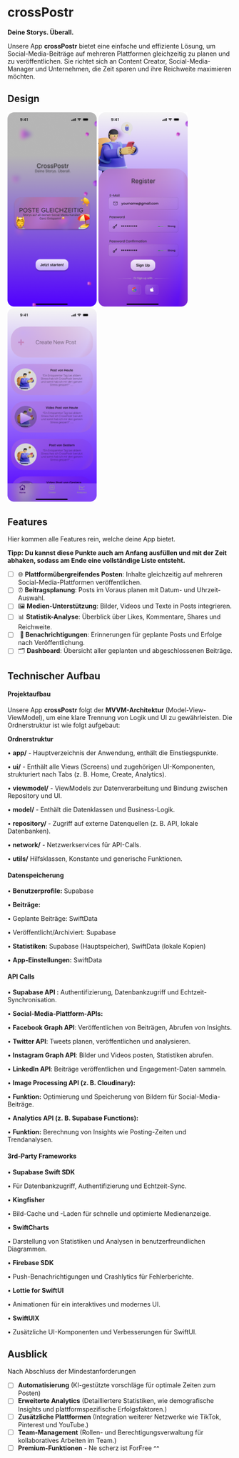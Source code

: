 # crossPostr

**Deine Storys. Überall.**

Unsere App **crossPostr** bietet eine einfache und effiziente Lösung, um Social-Media-Beiträge auf mehreren Plattformen gleichzeitig zu planen und zu veröffentlichen. Sie richtet sich an Content Creator, Social-Media-Manager und Unternehmen, die Zeit sparen und ihre Reichweite maximieren möchten.

## Design

<p>
  <img src="./img/screen1.png" width="200">
  <img src="./img/screen2.png" width="200">
  <img src="./img/screen3.png" width="200">
</p>

## Features

Hier kommen alle Features rein, welche deine App bietet.

**Tipp: Du kannst diese Punkte auch am Anfang ausfüllen und mit der Zeit abhaken, sodass am Ende eine vollständige Liste entsteht.**

- [ ] 🌐  **Plattformübergreifendes Posten**: Inhalte gleichzeitig auf mehreren Social-Media-Plattformen veröffentlichen.
- [ ] ⏰  **Beitragsplanung**: Posts im Voraus planen mit Datum- und Uhrzeit-Auswahl.
- [ ] 🖼️  **Medien-Unterstützung**: Bilder, Videos und Texte in Posts integrieren.
- [ ] 📊  **Statistik-Analyse**: Überblick über Likes, Kommentare, Shares und Reichweite.
- [ ]  **🔔 Benachrichtigungen**: Erinnerungen für geplante Posts und Erfolge nach Veröffentlichung.
- [ ] 🗂️  **Dashboard**: Übersicht aller geplanten und abgeschlossenen Beiträge.

## Technischer Aufbau

#### Projektaufbau

Unsere App **crossPostr** folgt der **MVVM-Architektur** (Model-View-ViewModel), um eine klare Trennung von Logik und UI zu gewährleisten. Die Ordnerstruktur ist wie folgt aufgebaut:

**Ordnerstruktur**

• **app/** - Hauptverzeichnis der Anwendung, enthält die Einstiegspunkte.

• **ui/** - Enthält alle Views (Screens) und zugehörigen UI-Komponenten, strukturiert nach Tabs (z. B. Home, Create, Analytics).

• **viewmodel/** - ViewModels zur Datenverarbeitung und Bindung zwischen Repository und UI.

• **model/** - Enthält die Datenklassen und Business-Logik.

• **repository/** - Zugriff auf externe Datenquellen (z. B. API, lokale Datenbanken).

• **network/** -  Netzwerkservices für API-Calls.

• **utils/** Hilfsklassen, Konstante und generische Funktionen.

#### Datenspeicherung

• **Benutzerprofile:** Supabase

• **Beiträge:**

• Geplante Beiträge: SwiftData

• Veröffentlicht/Archiviert: Supabase

• **Statistiken:** Supabase (Hauptspeicher), SwiftData (lokale Kopien)

• **App-Einstellungen:** SwiftData

#### API Calls

• **Supabase API :** Authentifizierung, Datenbankzugriff und Echtzeit-Synchronisation.

• **Social-Media-Plattform-APIs:**

• **Facebook Graph API**: Veröffentlichen von Beiträgen, Abrufen von Insights.

• **Twitter API**: Tweets planen, veröffentlichen und analysieren.

• **Instagram Graph API**: Bilder und Videos posten, Statistiken abrufen.

• **LinkedIn API**: Beiträge veröffentlichen und Engagement-Daten sammeln.

• **Image Processing API (z. B. Cloudinary):**

• **Funktion:** Optimierung und Speicherung von Bildern für Social-Media-Beiträge.

• **Analytics API (z. B. Supabase Functions):**

• **Funktion:** Berechnung von Insights wie Posting-Zeiten und Trendanalysen.

#### 3rd-Party Frameworks

• **Supabase Swift SDK**

• Für Datenbankzugriff, Authentifizierung und Echtzeit-Sync.

• **Kingfisher**

• Bild-Cache und -Laden für schnelle und optimierte Medienanzeige.

• **SwiftCharts**

• Darstellung von Statistiken und Analysen in benutzerfreundlichen Diagrammen.

• **Firebase SDK**

• Push-Benachrichtigungen und Crashlytics für Fehlerberichte.

• **Lottie for SwiftUI**

• Animationen für ein interaktives und modernes UI.

• **SwiftUIX**

• Zusätzliche UI-Komponenten und Verbesserungen für SwiftUI.

## Ausblick

Nach Abschluss der Mindestanforderungen

- [ ]  **Automatisierung** (KI-gestützte vorschläge für optimale Zeiten zum Posten)
- [ ]  **Erweiterte Analytics** (Detailliertere Statistiken, wie demografische Insights und plattformspezifische Erfolgsfaktoren.)
- [ ]  **Zusätzliche Plattformen** (Integration weiterer Netzwerke wie TikTok, Pinterest und YouTube.)
- [ ]  **Team-Management** (Rollen- und Berechtigungsverwaltung für kollaboratives Arbeiten im Team.)
- [ ]  **Premium-Funktionen** - Ne scherz ist ForFree ^^
